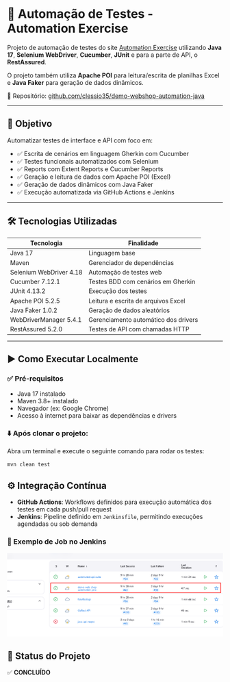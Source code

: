 # 🧪 Automação de Testes - Automation Exercise

Projeto de automação de testes do site [Automation Exercise](https://automationexercise.com/) utilizando **Java 17**,
**Selenium WebDriver**, **Cucumber**, **JUnit** e para a parte de API, o **RestAssured**.

O projeto também utiliza **Apache POI** para leitura/escrita de planilhas Excel e **Java Faker** para geração de dados dinâmicos.

🔗 Repositório: [github.com/clessio35/demo-webshop-automation-java](https://github.com/clessio35/demo-webshop-automation-java)

---

## 🚀 Objetivo

Automatizar testes de interface e API com foco em:

- ✅ Escrita de cenários em linguagem Gherkin com Cucumber
- ✅ Testes funcionais automatizados com Selenium
- ✅ Reports com Extent Reports e Cucumber Reports
- ✅ Geração e leitura de dados com Apache POI (Excel)
- ✅ Geração de dados dinâmicos com Java Faker
- ✅ Execução automatizada via GitHub Actions e Jenkins

---

## 🛠️ Tecnologias Utilizadas

| Tecnologia               | Finalidade                                             |
|--------------------------|--------------------------------------------------------|
| Java 17                  | Linguagem base                                         |
| Maven                    | Gerenciador de dependências                            |
| Selenium WebDriver 4.18  | Automação de testes web                                |
| Cucumber 7.12.1          | Testes BDD com cenários em Gherkin                     |
| JUnit 4.13.2             | Execução dos testes                                    |
| Apache POI 5.2.5         | Leitura e escrita de arquivos Excel                    |
| Java Faker 1.0.2         | Geração de dados aleatórios                            |
| WebDriverManager 5.4.1   | Gerenciamento automático dos drivers                   |
| RestAssured 5.2.0        | Testes de API com chamadas HTTP                        |

---

## ▶️ Como Executar Localmente

### ✅ Pré-requisitos

- Java 17 instalado  
- Maven 3.8+ instalado  
- Navegador (ex: Google Chrome)  
- Acesso à internet para baixar as dependências e drivers

### ⬇️ Após clonar o projeto:

Abra um terminal e execute o seguinte comando para rodar os testes:

```bash
mvn clean test


```

## ⚙️ Integração Contínua

- **GitHub Actions**: Workflows definidos para execução automática dos testes em cada push/pull request
- **Jenkins**: Pipeline definido em `Jenkinsfile`, permitindo execuções agendadas ou sob demanda

### 📸 Exemplo de Job no Jenkins

![Jenkins Job](https://github.com/clessio35/demo-webshop-automation-java/blob/main/images/jenkins-job-demo-webshop.png?raw=true)

## 📌 Status do Projeto

✅ **CONCLUÍDO**
